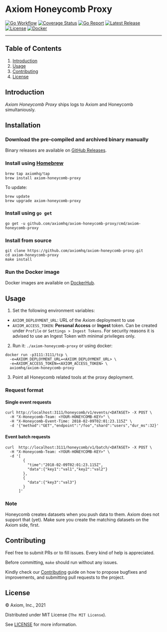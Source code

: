 # Axiom Honeycomb Proxy

[![Go Workflow][go_workflow_badge]][go_workflow]
[![Coverage Status][coverage_badge]][coverage]
[![Go Report][report_badge]][report]
[![Latest Release][release_badge]][release]
[![License][license_badge]][license]
[![Docker][docker_badge]][docker]

---

## Table of Contents

1. [Introduction](#introduction)
1. [Usage](#usage)
1. [Contributing](#contributing)
1. [License](#license)

## Introduction

_Axiom Honeycomb Proxy_ ships logs to Axiom and Honeycomb simultaniously.

## Installation

### Download the pre-compiled and archived binary manually

Binary releases are available on [GitHub Releases][2].

  [2]: https://github.com/axiomhq/axiom-honeycomb-proxy/releases/latest

### Install using [Homebrew](https://brew.sh)

```shell
brew tap axiomhq/tap
brew install axiom-honeycomb-proxy
```

To update:

```shell
brew update
brew upgrade axiom-honeycomb-proxy
```

### Install using `go get`

```shell
go get -u github.com/axiomhq/axiom-honeycomb-proxy/cmd/axiom-honeycomb-proxy
```

### Install from source

```shell
git clone https://github.com/axiomhq/axiom-honeycomb-proxy.git
cd axiom-honeycomb-proxy
make install
```

### Run the Docker image

Docker images are available on [DockerHub][docker].

## Usage

1. Set the following environment variables:

* `AXIOM_DEPLOYMENT_URL`: URL of the Axiom deployment to use
* `AXIOM_ACCESS_TOKEN`: **Personal Access** or **Ingest** token. Can be
created under `Profile` or `Settings > Ingest Tokens`. For security reasons it
is advised to use an Ingest Token with minimal privileges only.

2. Run it: `./axiom-honeycomb-proxy` or using docker:

```shell
docker run -p3111:3111/tcp \
  -e=AXIOM_DEPLOYMENT_URL=<AXIOM_DEPLOYMENT_URL> \
  -e=AXIOM_ACCESS_TOKEN=<AXIOM_ACCESS_TOKEN> \
  axiomhq/axiom-honeycomb-proxy
```

3. Point all Honeycomb related tools at the proxy deployment.

### Request format

#### Single event requests

```shell
curl http://localhost:3111/honeycomb/v1/events/<DATASET> -X POST \
  -H "X-Honeycomb-Team: <YOUR-HONEYCOMB-KEY>" \
  -H "X-Honeycomb-Event-Time: 2018-02-09T02:01:23.115Z" \
  -d '{"method":"GET","endpoint":"/foo","shard":"users","dur_ms":32}'
```

#### Event batch requests

```shell
curl  http://localhost:3111/honeycomb/v1/batch/<DATASET> -X POST \
  -H "X-Honeycomb-Team: <YOUR-HONEYCOMB-KEY>" \
  -d '[
        {
          "time":"2018-02-09T02:01:23.115Z",
          "data":{"key1":"val1","key2":"val2"}
        },
        {
          "data":{"key3":"val3"}
        }
      ]'
```

### Note

Honeycomb creates datasets when you push data to them. Axiom does not support
that (yet). Make sure you create the matching datasets on the Axiom side, first.

## Contributing

Feel free to submit PRs or to fill issues. Every kind of help is appreciated. 

Before committing, `make` should run without any issues.

Kindly check our [Contributing](Contributing.md) guide on how to propose
bugfixes and improvements, and submitting pull requests to the project.

## License

&copy; Axiom, Inc., 2021

Distributed under MIT License (`The MIT License`).

See [LICENSE](LICENSE) for more information.

<!-- Badges -->

[go_workflow]: https://github.com/axiomhq/axiom-honeycomb-proxy/actions/workflows/push.yml
[go_workflow_badge]: https://img.shields.io/github/workflow/status/axiomhq/axiom-honeycomb-proxy/Push?style=flat-square&ghcache=unused
[coverage]: https://codecov.io/gh/axiomhq/axiom-honeycomb-proxy
[coverage_badge]: https://img.shields.io/codecov/c/github/axiomhq/axiom-honeycomb-proxy.svg?style=flat-square&ghcache=unused
[report]: https://goreportcard.com/report/github.com/axiomhq/axiom-honeycomb-proxy
[report_badge]: https://goreportcard.com/badge/github.com/axiomhq/axiom-honeycomb-proxy?style=flat-square&ghcache=unused
[release]: https://github.com/axiomhq/axiom-honeycomb-proxy/releases/latest
[release_badge]: https://img.shields.io/github/release/axiomhq/axiom-honeycomb-proxy.svg?style=flat-square&ghcache=unused
[license]: https://opensource.org/licenses/MIT
[license_badge]: https://img.shields.io/github/license/axiomhq/axiom-honeycomb-proxy.svg?color=blue&style=flat-square&ghcache=unused
[docker]: https://hub.docker.com/r/axiomhq/axiom-honeycomb-proxy
[docker_badge]: https://img.shields.io/docker/pulls/axiomhq/axiom-honeycomb-proxy.svg?style=flat-square&ghcache=unused
